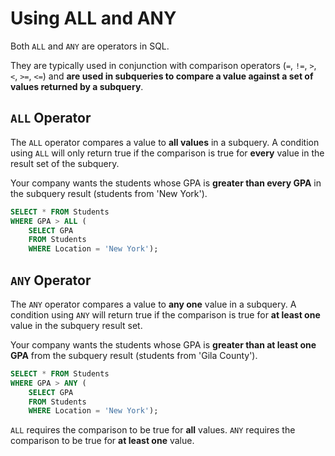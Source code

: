 # Using ALL and ANY

Both `ALL` and `ANY` are operators in SQL.

They are typically used in conjunction with comparison operators (`=`, `!=`, `>`, `<`, `>=`, `<=`) and **are used in subqueries to compare a value against a set of values returned by a subquery**.


## `ALL` Operator

The `ALL` operator compares a value to **all values** in a subquery. A condition using `ALL` will only return true if the comparison is true for **every** value in the result set of the subquery.

Your company wants the students whose GPA is **greater than every GPA** in the subquery result (students from 'New York').


```sql
SELECT * FROM Students
WHERE GPA > ALL (
	SELECT GPA 
	FROM Students 
	WHERE Location = 'New York');

```


## `ANY` Operator

The `ANY` operator compares a value to **any one** value in a subquery. A condition using `ANY` will return true if the comparison is true for **at least one** value in the subquery result set.

Your company wants the students whose GPA is **greater than at least one GPA** from the subquery result (students from 'Gila County').


```sql
SELECT * FROM Students
WHERE GPA > ANY (
	SELECT GPA 
	FROM Students 
	WHERE Location = 'New York');

```

`ALL` requires the comparison to be true for **all** values. `ANY` requires the comparison to be true for **at least one** value.
